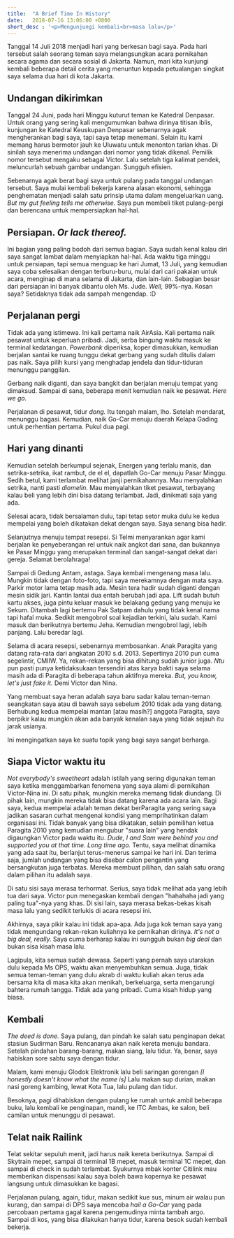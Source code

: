 ```yaml
---
title:  "A Brief Time In History"
date:   2018-07-16 13:06:00 +0800
short_desc : '<p>Mengunjungi kembali<br>masa lalu</p>' 
---
```

Tanggal 14 Juli 2018 menjadi hari yang berkesan bagi saya. Pada hari tersebut salah seorang teman saya melangsungkan acara pernikahan secara agama dan secara sosial di Jakarta. Namun, mari kita kunjungi kembali beberapa detail cerita yang menuntun kepada petualangan singkat saya selama dua hari di kota Jakarta.

## Undangan dikirimkan
Tanggal 24 Juni, pada hari Minggu kuturut teman ke Katedral Denpasar. Untuk orang yang sering kali mengumumkan bahwa dirinya titisan iblis, kunjungan ke Katedral Keuskupan Denpasar sebenarnya agak mengherankan bagi saya, tapi saya tetap menemani. Selain itu kami memang harus bermotor jauh ke Uluwatu untuk menonton tarian khas. Di sinilah saya menerima undangan dari nomor yang tidak dikenal. Pemilik nomor tersebut mengaku sebagai Victor. Lalu setelah tiga kalimat pendek, meluncurlah sebuah gambar undangan. Sungguh efisien.

Sebenarnya agak berat bagi saya untuk pulang pada tanggal undangan tersebut. Saya mulai kembali bekerja karena alasan ekonomi, sehingga penghematan menjadi salah satu prinsip utama dalam mengeluarkan uang. *But my gut feeling tells me otherwise.* Saya pun membeli tiket pulang-pergi dan berencana untuk mempersiapkan hal-hal.

## Persiapan. *Or lack thereof.*
Ini bagian yang paling bodoh dari semua bagian. Saya sudah kenal kalau diri saya sangat lambat dalam menyiapkan hal-hal. Ada waktu tiga minggu untuk persiapan, tapi semua menguap ke hari Jumat, 13 Juli, yang kemudian saya coba selesaikan dengan terburu-buru, mulai dari cari pakaian untuk acara, menginap di mana selama di Jakarta, dan lain-lain. Sebagian besar dari persiapan ini banyak dibantu oleh Ms. Jude. *Well,* 99%-nya. Kosan saya? Setidaknya tidak ada sampah mengendap. :D

## Perjalanan pergi
Tidak ada yang istimewa. Ini kali pertama naik AirAsia. Kali pertama naik pesawat untuk keperluan pribadi. Jadi, serba bingung waktu masuk ke terminal kedatangan. *Powerbank* diperiksa, koper dimasukkan, kemudian berjalan santai ke ruang tunggu dekat gerbang yang sudah ditulis dalam pas naik. Saya pilih kursi yang menghadap jendela dan tidur-tiduran menunggu panggilan.

Gerbang naik diganti, dan saya bangkit dan berjalan menuju tempat yang dimaksud. Sampai di sana, beberapa menit kemudian naik ke pesawat. *Here we go.*

Perjalanan di pesawat, tidur *dong.* Itu tengah malam, lho. Setelah mendarat, menunggu bagasi. Kemudian, naik Go-Car menuju daerah Kelapa Gading untuk perhentian pertama. Pukul dua pagi.

## Hari yang dinanti
Kemudian setelah berkumpul sejenak, Energen yang terlalu manis, dan setrika-setrika, ikat rambut, de el el, dapatlah Go-Car menuju Pasar Minggu. Sedih betul, kami terlambat melihat janji pernikahannya. Mau menyalahkan setrika, nanti pasti *diomelin.* Mau menyalahkan tiket pesawat, terbayang kalau beli yang lebih dini bisa datang terlambat. Jadi, dinikmati saja yang ada.

Selesai acara, tidak bersalaman dulu, tapi tetap setor muka dulu ke kedua mempelai yang boleh dikatakan dekat dengan saya. Saya senang bisa hadir.

Selanjutnya menuju tempat resepsi. Si Telmi menyarankan agar kami berjalan ke penyeberangan rel untuk naik angkot dari sana, dan bukannya ke Pasar Minggu yang merupakan terminal dan sangat-sangat dekat dari gereja. Selamat berolahraga!

Sampai di Gedung Antam, astaga. Saya kembali mengenang masa lalu. Mungkin tidak dengan foto-foto, tapi saya merekamnya dengan mata saya. Parkir motor lama tetap masih ada. Mesin tera hadir sudah diganti dengan mesin sidik jari. Kantin lantai dua entah berubah jadi apa. Lift sudah butuh kartu akses, juga pintu keluar masuk ke belakang gedung yang menuju ke Sekum. Ditambah lagi bertemu Pak Satpam dahulu yang tidak kenal nama tapi hafal muka. Sedikit mengobrol soal kejadian terkini, lalu sudah. Kami masuk dan berikutnya bertemu Jeha. Kemudian mengobrol lagi, lebih panjang. Lalu beredar lagi.

Selama di acara resepsi, sebenarnya membosankan. Anak Paragita yang datang rata-rata dari angkatan 2010 s.d. 2013. Sepertinya 2010 pun cuma segelintir, CMIIW. Ya, rekan-rekan yang bisa dihitung sudah junior juga. *Ntu* pun pasti punya ketidaksukaan tersendiri atas karya bakti saya selama masih ada di Paragita di beberapa tahun aktifnya mereka. *But, you know, let's just fake it.* Demi Victor dan Nina.

Yang membuat saya heran adalah saya baru sadar kalau teman-teman seangkatan saya atau di bawah saya sebelum 2010 tidak ada yang datang. Berhubung kedua mempelai mantan [atau  masih?] anggota Paragita, saya berpikir kalau mungkin akan ada banyak kenalan saya yang tidak sejauh itu jarak usianya.

Ini mengingatkan saya ke suatu topik yang bagi saya sangat berharga.

## Siapa Victor waktu itu
*Not everybody's sweetheart* adalah istilah yang sering digunakan teman saya ketika menggambarkan fenomena yang saya alami di pernikahan Victor-Nina ini. Di satu pihak, mungkin mereka memang tidak diundang. Di pihak lain, mungkin mereka tidak bisa datang karena ada acara lain. Bagi saya, kedua mempelai adalah teman dekat berParagita yang sering saya jadikan sasaran curhat mengenai kondisi yang memprihatinkan dalam organisasi ini. Tidak banyak yang bisa dikatakan, selain pemilihan ketua Paragita 2010 yang kemudian mengubur "suara lain" yang hendak digaungkan Victor pada waktu itu. *Dude, I and Sam were behind you and supported you at that time. Long time ago.* Tentu, saya melihat dinamika yang ada saat itu, berlanjut terus-menerus sampai ke hari ini. Dan terima saja, jumlah undangan yang bisa disebar calon pengantin yang bersangkutan juga terbatas. Mereka membuat pilihan, dan salah satu orang dalam pilihan itu adalah saya.

Di satu sisi saya merasa terhormat. Serius, saya tidak melihat ada yang lebih tua dari saya. Victor pun menegaskan kembali dengan "hahahaha jadi yang paling tua"-nya yang khas. Di sisi lain, saya merasa bekas-bekas kisah masa lalu yang sedikit terlukis di acara resepsi ini.

Akhirnya, saya pikir kalau ini tidak apa-apa. Ada juga kok teman saya yang tidak mengundang rekan-rekan kuliahnya ke pernikahan dirinya. *It's not a big deal, really.* Saya cuma berharap kalau ini sungguh bukan *big deal* dan bukan sisa kisah masa lalu.

Lagipula, kita semua sudah dewasa. Seperti yang pernah saya utarakan dulu kepada Ms OPS, waktu akan menyembuhkan semua. Juga, tidak semua teman-teman yang dulu akrab di waktu kuliah akan terus ada bersama kita di masa kita akan menikah, berkeluarga, serta mengarungi bahtera rumah tangga. Tidak ada yang pribadi. Cuma kisah hidup yang biasa.

## Kembali

*The deed is done.* Saya pulang, dan pindah ke salah satu penginapan dekat stasiun Sudirman Baru. Rencananya akan naik kereta menuju bandara. Setelah pindahan barang-barang, makan siang,  lalu tidur. Ya, benar, saya habiskan sore sabtu saya dengan tidur.

Malam, kami menuju Glodok Elektronik lalu beli saringan gorengan *[I honestly doesn't know what the name is]*
Lalu makan sup durian, makan nasi goreng kambing, lewat Kota Tua, lalu pulang dan tidur.

Besoknya, pagi dihabiskan dengan pulang ke rumah untuk ambil beberapa buku, lalu kembali ke penginapan, mandi, ke ITC Ambas, ke salon, beli camilan untuk menunggu di pesawat.

## Telat naik Railink
Telat sekitar sepuluh menit, jadi harus naik kereta berikutnya. Sampai di Skytrain mepet, sampai di terminal 1B mepet, masuk terminal 1C mepet, dan sampai di check in sudah terlambat. Syukurnya mbak konter Citilink mau memberikan dispensasi kalau saya boleh bawa kopernya ke pesawat langsung untuk dimasukkan ke bagasi.

Perjalanan pulang, again, tidur, makan sedikit kue sus, minum air walau pun kurang, dan sampai di DPS saya mencoba *hail a Go-Car* yang pada percobaan pertama gagal karena pengemudinya minta tambah argo. Sampai di kos, yang bisa dilakukan hanya tidur, karena besok sudah kembali bekerja.

